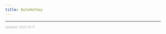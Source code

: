 ```yaml
---
title: AutoHotkey
---
```


---

<sup><sub><font color="#a6a6a6">Updated: 2020-10-11</font></sub></sup>
